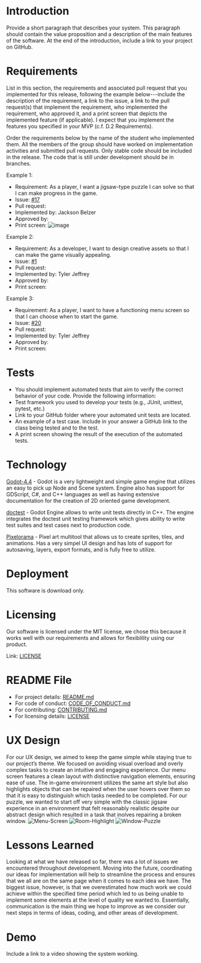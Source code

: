# Introduction #
Provide a short paragraph that describes your system. This paragraph should contain the value proposition and a description of the main features of the software. At the end of the introduction, include a link to your project on GitHub.

# Requirements #
List in this section, the requirements and associated pull request that you implemented for this release, following the example below---include the description of the requirement, a link to the issue, a link to the pull request(s) that implement the requirement, who implemented the requirement, who approved it, and a print screen that depicts the implemented feature (if applicable). I expect that you implement the features you specified in your MVP (c.f. D.2 Requirements). 

Order the requirements below by the name of the student who implemented them. All the members of the group should have worked on implementation activities and submitted pull requests. Only stable code should be included in the release. The code that is still under development should be in branches.

Example 1:
- Requirement: As a player, I want a jigsaw-type puzzle I can solve so that I can make progress in the game.
- Issue: [#17](https://github.com/TJeffrey237/CS386Project/issues/17)
- Pull request: 
- Implemented by: Jackson Belzer
- Approved by: 
- Print screen: ![image](https://github.com/user-attachments/assets/0cb3ba98-5317-4059-af15-2c43172b816c)

Example 2:
- Requirement: As a developer, I want to design creative assets so that I can make the game visually appealing.
- Issue: [#1](https://github.com/TJeffrey237/CS386Project/issues/1)
- Pull request: 
- Implemented by: Tyler Jeffrey
- Approved by: 
- Print screen:

Example 3:
- Requirement: As a player, I want to have a functioning menu screen so that I can choose when to start the game.
- Issue: [#20](https://github.com/TJeffrey237/CS386Project/issues/20)
- Pull request: 
- Implemented by: Tyler Jeffrey
- Approved by: 
- Print screen: 


# Tests #
- You should implement automated tests that aim to verify the correct behavior of your code. Provide the following information:
- Test framework you used to develop your tests (e.g., JUnit, unittest, pytest, etc.)
- Link to your GitHub folder where your automated unit tests are located.
- An example of a test case. Include in your answer a GitHub link to the class being tested and to the test.
- A print screen showing the result of the execution of the automated tests. 

# Technology #
[Godot-4.4](https://godotengine.org/) - Godot is a very lightweight and simple game engine that utilizes an easy to pick up Node and Scene system. Engine also has support for GDScript, C#, and C++ languages as well as having extensive documentation for the creation of 2D oriented game development.

[doctest](https://github.com/doctest/doctest) - Godot Engine allows to write unit tests directly in C++. The engine integrates the doctest unit testing framework which gives ability to write test suites and test cases next to production code.

[Pixelorama](https://orama-interactive.itch.io/pixelorama) - Pixel art multitool that allows us to create sprites, tiles, and animations. Has a very simpel UI design and has lots of support for autosaving, layers, export formats, and is fully free to utilize.



# Deployment #
This software is download only.

# Licensing #
Our software is licensed under the MIT license, we chose this because it works well with our requirements and allows for flexiblility using our product.

Link: [LICENSE](https://github.com/TJeffrey237/CS386Project/blob/1f0ebd6c482d134169931b3dded6944345594f44/LICENSE)

# README File #
- For project details: [README.md](https://github.com/TJeffrey237/CS386Project/blob/d2ba6edb93d8b26670a88d2699e833ab84171b57/README.md)
- For code of conduct: [CODE_OF_CONDUCT.md](https://github.com/TJeffrey237/CS386Project/blob/d2ba6edb93d8b26670a88d2699e833ab84171b57/CODE_OF_CONDUCT.md)
- For contributing: [CONTRIBUTING.md](https://github.com/TJeffrey237/CS386Project/blob/d2ba6edb93d8b26670a88d2699e833ab84171b57/CONTRIBUTING.md)
- For licensing details: [LICENSE](https://github.com/TJeffrey237/CS386Project/blob/1f0ebd6c482d134169931b3dded6944345594f44/LICENSE)

# UX Design #
For our UX design, we aimed to keep the game simple while staying true to our project’s theme. We focused on avoiding visual overload and overly complex tasks to create an intuitive and engaging experience. Our menu screen features a clean layout with distinctive navigation elements, ensuring ease of use. The in-game environment utilizes the same art style but also highlights objects that can be repaired when the user hovers over them so that it is easy to distinguish which tasks needed to be completed. For our puzzle, we wanted to start off very simple with the classic jigsaw experience in an environment that felt reasonably realistic despite our abstract design which resulted in a task that inolves repairing a broken window. 
![Menu-Screen]()
![Room-Highlight]()
![Window-Puzzle]()

# Lessons Learned #
Looking at what we have released so far, there was a lot of issues we encountered throughout development. Moving into the future, coordinating our ideas for implementation will help to streamline the process and ensures that we all are on the same page when it comes to each idea we have. The biggest issue, however, is that we overestimated how much work we could achieve within the specified time period which led to us being unable to implement some elements at the level of quality we wanted to. Essentially, communication is the main thing we hope to improve as we consider our next steps in terms of ideas, coding, and other areas of development.

# Demo #
Include a link to a video showing the system working.
